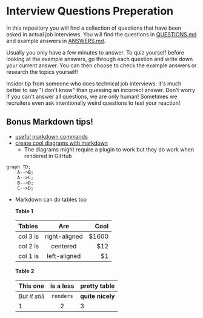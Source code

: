 # Interview Questions Preperation

In this repository you will find a collection of questions that have been asked in actual job interviews. You will find the questions in [QUESTIONS.md](./QUESTIONS.md) and example answers in [ANSWERS.md](./ANSWERS.md).

Usually you only have a few minutes to answer. To quiz yourself before looking at the example answers, go through each question and write down your current answer. You can then choose to check the example answers or research the topics yourself!

Insider tip from someone who does technical job interviews: it's much better to say "I don't know" than guessing an incorrect answer. Don't worry if you can't answer all questions, we are only human! Sometimes we recruiters even ask intentionally weird questions to test your reaction!

## Bonus Markdown tips!

- [useful markdown commands](https://github.com/adam-p/markdown-here/wiki/Markdown-Cheatsheet)
- [create cool diagrams with markdown](https://support.typora.io/Draw-Diagrams-With-Markdown/)
    - The diagrams might require a plugin to work but they do work when rendered in GitHub

```mermaid
graph TD;
    A-->B;
    A-->C;
    B-->D;
    C-->D;
```

- Markdown can do tables too

    **Table 1**

    | Tables        | Are           | Cool  |
    | :------------ |:-------------:| -----:|
    | col 3 is      | right-aligned | $1600 |
    | col 2 is      | centered      |   $12 |
    | col 1 is      | left-aligned  |    $1 |

    **Table 2**

    This one | is a less | pretty table
    --- | :-: | ---
    *But it still* | `renders` | **quite nicely**
    1 | 2 | 3
